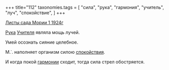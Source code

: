 +++
title="112"
taxonomies.tags = [
 "сила",
 "рука",
 "гармония",
 "учитель",
 "луч",
 "спокойствие",
]
+++

[Листы сада Мории 1 1924г](/agni/1924)

[Рука](/tags/рука) [Учителя](/tags/учитель) являла мощь лучей.   

Умей осознать сияние целебное.   

М.˙. наполняет организм силою [спокойствия](/tags/спокойствие).   

И когда покой [гармонии](/tags/гармония) сходит, тогда сила стрел обостряется.   


